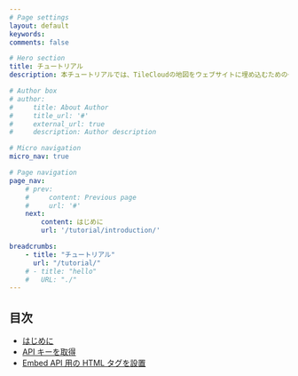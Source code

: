 ```yaml
---
# Page settings
layout: default
keywords:
comments: false

# Hero section
title: チュートリアル
description: 本チュートリアルでは、TileCloudの地図をウェブサイトに埋め込むための一般的な方法を目的別に紹介します。

# Author box
# author:
#     title: About Author
#     title_url: '#'
#     external_url: true
#     description: Author description

# Micro navigation
micro_nav: true

# Page navigation
page_nav:
    # prev:
    #     content: Previous page
    #     url: '#'
    next:
        content: はじめに
        url: '/tutorial/introduction/'

breadcrumbs:
    - title: "チュートリアル"
      url: "/tutorial/"
    # - title: "hello"
    #   URL: "./"
---
```


## 目次

* [はじめに](/tutorial/introduction/)
* [API キーを取得](/tutorial/get-api/)
* [Embed API 用の HTML タグを設置](/tutorial/embed-api/)